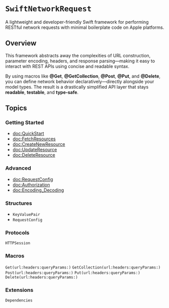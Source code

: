 # ``SwiftNetworkRequest``
A lightweight and developer-friendly Swift framework for performing RESTful network requests with minimal boilerplate code on Apple platforms.

## Overview

This framework abstracts away the complexities of URL construction, parameter encoding, headers, and response parsing—making it easy to interact with REST APIs using concise and readable syntax.


By using macros like **@Get**, **@GetCollection**, **@Post**, **@Put**, and **@Delete**, you can define network behavior declaratively—directly alongside your model types. The result is a drastically simplified API layer that stays **readable**, **testable**, and **type-safe**.


## Topics

### Getting Started
- <doc:QuickStart>
- <doc:FetchResources>
- <doc:CreateNewResource>
- <doc:UpdateResource>
- <doc:DeleteResource>

### Advanced
- <doc:RequestConfig>
- <doc:Authorization>
- <doc:Encoding_Decoding>

### Structures
- ``KeyValuePair``
- ``RequestConfig``

### Protocols
``HTTPSession``

### Macros
``Get(url:headers:queryParams:)``
``GetCollection(url:headers:queryParams:)``
``Post(url:headers:queryParams:)``
``Put(url:headers:queryParams:)``
``Delete(url:headers:queryParams:)``

### Extensions
``Dependencies``
